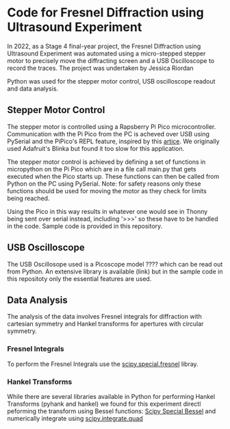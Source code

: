 # Code for Fresnel Diffraction using Ultrasound Experiment

In 2022, as a Stage 4 final-year project, the Fresnel Diffraction 
using Ultrasound Experiment was automated using a micro-stepped stepper 
motor to precisely move the diffracting screen and a USB Oscilloscope to 
record the traces. The project was undertaken by Jessica Riordan 


Python was used for the stepper motor control, USB oscilloscope 
readout and data analysis.

## Stepper Motor Control
The stepper motor is controlled using a Rapsberry Pi Pico microcontroller.
Communication with the Pi Pico from the PC is acheved over USB using PySerial
and the PiPico's REPL feature, inspired by this 
[artice](http://blog.rareschool.com/2021/01/controlling-raspberry-pi-pico-using.html). 
We originally used Adafruit's Blinka but found it too slow for this application. 

The stepper motor control is achieved by defining a set of functions in micropython 
on the Pi Pico which are in a file call main.py that gets executed when the Pico starts up.
These functions can then be called from Python on the PC using PySerial. Note: for safety reasons
only these functions should be used for moving the motor as they check for limits being reached.

Using the Pico in this way results in whatever one would see in Thonny being sent over serial instead,
including '>>>' so these have to be handled in the code. Sample code is provided in this
repository.

## USB Oscilloscope

The USB Oscillosope used is a Picoscope model ???? which can be read out from Python.
An extensive library is available (link) but in the sample code in this repositoty 
only the essential features are used.

## Data Analysis

The analysis of the data involves Fresnel integrals for diffraction with cartesian symmetry 
and Hankel transforms for apertures with circular symmetry. 

### Fresnel Integrals 
To perform the Fresnel Integrals use the [scipy.special.fresnel](https://docs.scipy.org/doc/scipy/reference/generated/scipy.special.fresnel.html) libray.

### Hankel Transforms
While there are several libraries
available in Python for performing Hankel Transforms (pyhank and hankel) we found for this experiment
directl peforming the transform using Bessel functions: [Scipy Special Bessel](https://docs.scipy.org/doc/scipy/reference/special.html#bessel-functions) and numerically integrate using 
[scipy.integrate.quad](https://docs.scipy.org/doc/scipy/reference/generated/scipy.integrate.quad.html)
